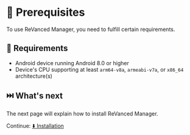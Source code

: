 # 💼 Prerequisites

To use ReVanced Manager, you need to fulfill certain requirements.

## 🤝 Requirements

- Android device running Android 8.0 or higher
- Device's CPU supporting at least `arm64-v8a`, `armeabi-v7a`, or `x86_64` architecture(s)

## ⏭️ What's next

The next page will explain how to install ReVanced Manager.

Continue: [⬇️ Installation](1_installation.md)
